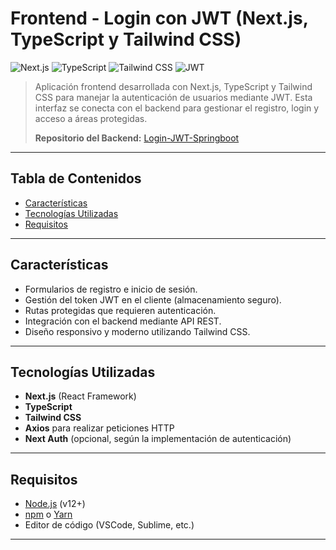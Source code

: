 # Frontend - Login con JWT (Next.js, TypeScript y Tailwind CSS)

![Next.js](https://img.shields.io/badge/Next.js-13-blue)
![TypeScript](https://img.shields.io/badge/TypeScript-4.0-blueviolet)
![Tailwind CSS](https://img.shields.io/badge/Tailwind_CSS-3.0-teal)
![JWT](https://img.shields.io/badge/JWT-Authentication-blue)

> Aplicación frontend desarrollada con Next.js, TypeScript y Tailwind CSS para manejar la autenticación de usuarios mediante JWT. Esta interfaz se conecta con el backend para gestionar el registro, login y acceso a áreas protegidas.  
>  
> **Repositorio del Backend:** [Login-JWT-Springboot](https://github.com/Lichu0800/Login-JWT-Springboot)

---

## Tabla de Contenidos

- [Características](#características)
- [Tecnologías Utilizadas](#tecnologías-utilizadas)
- [Requisitos](#requisitos)

---

## Características

- Formularios de registro e inicio de sesión.
- Gestión del token JWT en el cliente (almacenamiento seguro).
- Rutas protegidas que requieren autenticación.
- Integración con el backend mediante API REST.
- Diseño responsivo y moderno utilizando Tailwind CSS.

---

## Tecnologías Utilizadas

- **Next.js** (React Framework)
- **TypeScript**
- **Tailwind CSS**
- **Axios** para realizar peticiones HTTP
- **Next Auth** (opcional, según la implementación de autenticación)

---

## Requisitos

- [Node.js](https://nodejs.org/en/) (v12+)
- [npm](https://www.npmjs.com/) o [Yarn](https://yarnpkg.com/)
- Editor de código (VSCode, Sublime, etc.)

---
